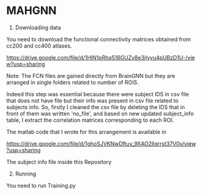 # MAHGNN

1) Downloading data

You need to download the functional connectivity matrices obtained from cc200 and cc400 atlases.

https://drive.google.com/file/d/1HlN1pRhq516GUZv8e3ilyyu4pUBzD1U-/view?usp=sharing


Note: The FCN files are gained directly from BrainGNN but they are arranged in single folders related to number of ROIS. 

Indeed this step was essential because there were subject IDS in csv file that does not have file but their info was present in csv file related to subjects info.
So, firstly I cleaned the csv file by deleting the IDS that in front of them was written 'no_file', and based on new updated subject_info table, I extract the correlation matrices corresponding to each ROI.

The matlab code that I wrote for this arrangement is available in

https://drive.google.com/file/d/1ghoSJVKNwDftuv_9XAO2lIqrrst37V0v/view?usp=sharing

The subject info file inside this Repository


2) Running

You need to run Training.py 
